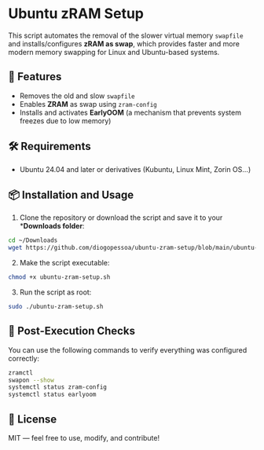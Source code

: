 # Ubuntu zRAM Setup

This script automates the removal of the slower virtual memory `swapfile` and installs/configures **zRAM as swap**, which provides faster and more modern memory swapping for Linux and Ubuntu-based systems.

## 🚀 Features

- Removes the old and slow `swapfile`
- Enables **ZRAM** as swap using `zram-config`
- Installs and activates **EarlyOOM** (a mechanism that prevents system freezes due to low memory)

## 🛠️ Requirements

- Ubuntu 24.04 and later or derivatives (Kubuntu, Linux Mint, Zorin OS...)


## 📦 Installation and Usage

1. Clone the repository or download the script and save it to your ***Downloads folder**:

```bash
cd ~/Downloads
wget https://github.com/diogopessoa/ubuntu-zram-setup/blob/main/ubuntu-zram-setup.sh
```

2. Make the script executable:
```bash
chmod +x ubuntu-zram-setup.sh
```
   
3. Run the script as root:

```bash
sudo ./ubuntu-zram-setup.sh
```

## 🧪 Post-Execution Checks

You can use the following commands to verify everything was configured correctly:

```bash
zramctl
swapon --show
systemctl status zram-config
systemctl status earlyoom
```

## 📂 License

MIT — feel free to use, modify, and contribute!
